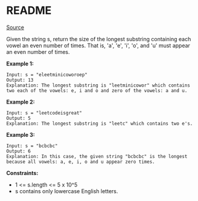# README #

[Source](https://leetcode.com/problems/find-the-longest-substring-containing-vowels-in-even-counts/)

Given the string s, return the size of the longest substring containing each vowel an even number of times. That is, 'a', 'e', 'i', 'o', and 'u' must appear an even number of times.

**Example 1:**

```
Input: s = "eleetminicoworoep"
Output: 13
Explanation: The longest substring is "leetminicowor" which contains two each of the vowels: e, i and o and zero of the vowels: a and u.
```

**Example 2:**

```
Input: s = "leetcodeisgreat"
Output: 5
Explanation: The longest substring is "leetc" which contains two e's.
```

**Example 3:**

```
Input: s = "bcbcbc"
Output: 6
Explanation: In this case, the given string "bcbcbc" is the longest because all vowels: a, e, i, o and u appear zero times.
```

**Constraints:**

+ 1 <= s.length <= 5 x 10^5
+ s contains only lowercase English letters.
